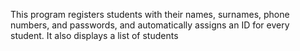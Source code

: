 This program registers students with their names, surnames, phone numbers, and passwords, and automatically assigns an ID for every student. It also displays a list of students
